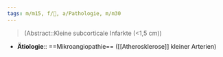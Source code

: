 ```yaml
---
tags: m/m15, f/🧠, a/Pathologie, m/m30
---
```

> (Abstract::Kleine subcorticale Infarkte (<1,5 cm))
- **Ätiologie**:: ==Mikroangiopathie== ([[Atherosklerose]] kleiner Arterien)